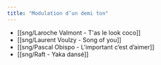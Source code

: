 ```yaml
---
title: "Modulation d’un demi ton"
---
```


- [[sng/Laroche Valmont - T'as le look coco]]
- [[sng/Laurent Voulzy - Song of you]]
- [[sng/Pascal Obispo - L'important c’est d’aimer]]
- [[sng/Raft - Yaka dansé]]


